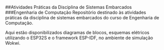 ##Atividades Práticas da Disciplina de Sistemas Embarcados
###Engenharia de Computação
Repositório destinado às atividades práticas da disciplina de sistemas embarcados do curso de Engenharia de Computação.

Aqui estão disponibilizados diagramas de blocos, esquemas elétricos utilizando o ESP32S e o framework ESP-IDF, no ambiente de simulação Wokwi.
